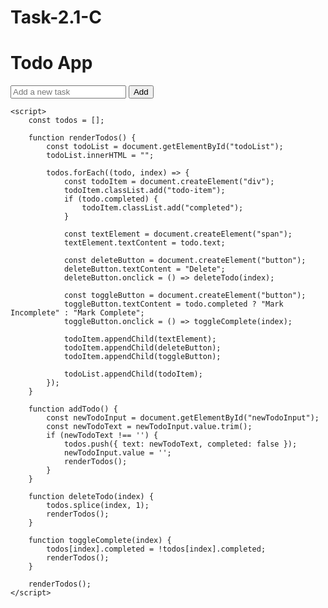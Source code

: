 # Task-2.1-C
<!DOCTYPE html>
<html lang="en">
<head>
    <meta charset="UTF-8">
    <meta name="viewport" content="width=device-width, initial-scale=1.0">
    <title>Todo App</title>
    <style>
        /* Add your CSS styles here */
        /* Example styles */
        .todo-item {
            display: flex;
            justify-content: space-between;
            align-items: center;
            padding: 8px;
            border: 1px solid #ccc;
            margin: 8px 0;
        }
        .completed {
            text-decoration: line-through;
        }
    </style>
</head>
<body>
    <div id="app">
        <h1>Todo App</h1>
        <div>
            <input id="newTodoInput" placeholder="Add a new task">
            <button onclick="addTodo()">Add</button>
        </div>
        <div id="todoList"></div>
    </div>

    <script>
        const todos = [];

        function renderTodos() {
            const todoList = document.getElementById("todoList");
            todoList.innerHTML = "";

            todos.forEach((todo, index) => {
                const todoItem = document.createElement("div");
                todoItem.classList.add("todo-item");
                if (todo.completed) {
                    todoItem.classList.add("completed");
                }

                const textElement = document.createElement("span");
                textElement.textContent = todo.text;

                const deleteButton = document.createElement("button");
                deleteButton.textContent = "Delete";
                deleteButton.onclick = () => deleteTodo(index);

                const toggleButton = document.createElement("button");
                toggleButton.textContent = todo.completed ? "Mark Incomplete" : "Mark Complete";
                toggleButton.onclick = () => toggleComplete(index);

                todoItem.appendChild(textElement);
                todoItem.appendChild(deleteButton);
                todoItem.appendChild(toggleButton);

                todoList.appendChild(todoItem);
            });
        }

        function addTodo() {
            const newTodoInput = document.getElementById("newTodoInput");
            const newTodoText = newTodoInput.value.trim();
            if (newTodoText !== '') {
                todos.push({ text: newTodoText, completed: false });
                newTodoInput.value = '';
                renderTodos();
            }
        }

        function deleteTodo(index) {
            todos.splice(index, 1);
            renderTodos();
        }

        function toggleComplete(index) {
            todos[index].completed = !todos[index].completed;
            renderTodos();
        }

        renderTodos();
    </script>
</body>
</html>
